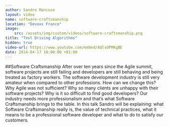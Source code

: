 ```yaml
---
author: Sandro Mancuso
layout: video
name: software-craftsmanship
location: "Devoxx France"
image:
    src: /assets/img/custom/videos/software-craftsmanship.png
title: "Test Driving Algorithms"
hidden: true
video-url: https://www.youtube.com/embed/AQlsOPMKgBE
date: 2014-04-17 10:00:00 +01:00
---
```


##Software Craftsmanship
After over ten years since the Agile summit, software projects are still failing and developers are still behaving and being treated as factory workers. The software development industry is still very amateur when compared to other professions. How can we change this? Why Agile was not sufficient? Why so many clients are unhappy with their software projects? Why is it so difficult to find good developers? Our industry needs more professionalism and that’s what Software Craftsmanship brings to the table. In this talk Sandro will be explaining: what Software Craftsmanship really is, the value of technical practices, what it means to be a professional software developer and what to do to satisfy our customers.
